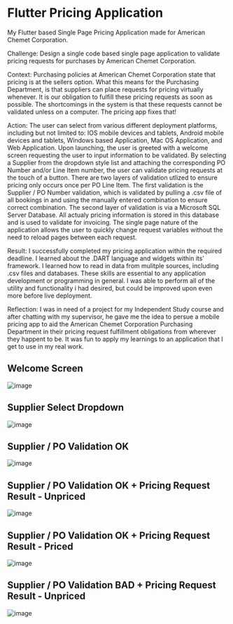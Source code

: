 # Flutter Pricing Application

My Flutter based Single Page Pricing Application made for American Chemet Corporation.

Challenge: Design a single code based single page application to validate pricing requests for purchases by American Chemet Corporation.

Context: Purchasing policies at American Chemet Corporation state that pricing is at the sellers option. What this means for the Purchasing Department, is that suppliers can place requests for pricing virtually whenever. It is our obligation to fulfill these pricing requests as soon as possible. The shortcomings in the system is that these requests cannot be validated unless on a computer. The pricing app fixes that!

Action: The user can select from various different deployment platforms, including but not limited to: IOS mobile devices and tablets, Android mobile devices and tablets, Windows based Application, Mac OS Application, and Web Application. Upon launching, the user is greeted with a welcome screen requesting the user to input information to be validated. By selecting a Supplier from the dropdown style list and attaching the corresponding PO Number and/or Line Item number, the user can validate pricing requests at the touch of a button.
There are two layers of validation utlized to ensure pricing only occurs once per PO Line Item. The first validation is the Supplier / PO Number validation, which is validated by pulling a .csv file of all bookings in and using the manually entered combination to ensure correct combination. The second layer of validation is via a Microsoft SQL Server Database. All actualy pricing information is stored in this database and is used to validate for invoicing. The single page nature of the application allows the user to quickly change request variables without the need to reload pages between each request.

Result: I successfully completed my pricing application within the required deadline. I learned about the .DART language and widgets within its' framework. I learned how to read in data from mulitple sources, including .csv files and databases. These skills are essential to any application development or programming in general. I was able to perform all of the utility and functionality i had desired, but could be improved upon even more before live deployment.

Reflection: I was in need of a project for my Independent Study course and after chatting with my supervisor, he gave me the idea to persue a mobile pricing app to aid the American Chemet Corporation Purchasing Department in their pricing request fulfillment obligations from wherever they happent to be. It was fun to apply my learnings to an application that I get to use in my real work.

## Welcome Screen

![image](https://github.com/CodyCusey/codycusey.github.io/blob/a18c5690cfa6d104d4d48dd141b7ae59cde9c437/Projects/PricingAppFlutter/assets/Screenshot%202025-04-28%20211152.png)

## Supplier Select Dropdown

![image](https://github.com/CodyCusey/codycusey.github.io/blob/a18c5690cfa6d104d4d48dd141b7ae59cde9c437/Projects/PricingAppFlutter/assets/Screenshot%202025-04-28%20211202.png)

## Supplier / PO Validation OK

![image](https://github.com/CodyCusey/codycusey.github.io/blob/a18c5690cfa6d104d4d48dd141b7ae59cde9c437/Projects/PricingAppFlutter/assets/Screenshot%202025-04-28%20211234.png)

## Supplier / PO Validation OK + Pricing Request Result - Unpriced

![image](https://github.com/CodyCusey/codycusey.github.io/blob/a18c5690cfa6d104d4d48dd141b7ae59cde9c437/Projects/PricingAppFlutter/assets/Screenshot%202025-04-28%20211908.png)

## Supplier / PO Validation OK + Pricing Request Result - Priced

![image](https://github.com/CodyCusey/codycusey.github.io/blob/a18c5690cfa6d104d4d48dd141b7ae59cde9c437/Projects/PricingAppFlutter/assets/Screenshot%202025-04-28%20211923.png)

## Supplier / PO Validation BAD + Pricing Request Result - Unpriced

![image](https://github.com/CodyCusey/codycusey.github.io/blob/a18c5690cfa6d104d4d48dd141b7ae59cde9c437/Projects/PricingAppFlutter/assets/Screenshot%202025-04-28%20211934.png)